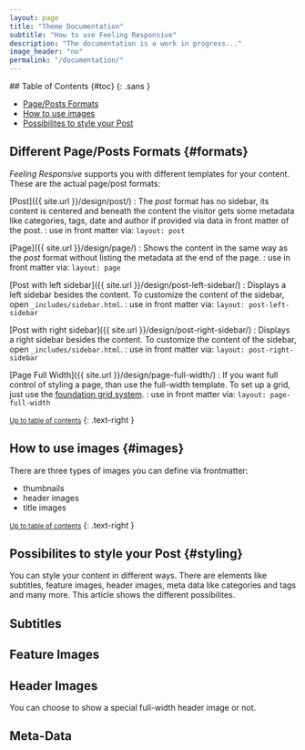 ```yaml
---
layout: page
title: "Theme Documentation"
subtitle: "How to use Feeling Responsive"
description: "The documentation is a work in progress..."
image_header: "no"
permalink: "/documentation/"
---
```


<div class="panel radius" markdown="1">
## Table of Contents   {#toc}
{: .sans }

- [Page/Posts Formats](#formats)
- [How to use images](#images)
- [Possibilites to style your Post](#styling)

</div>

## Different Page/Posts Formats   {#formats}

*Feeling Responsive* supports you with different templates for your content. These are the actual page/post formats:

[Post]({{ site.url }}/design/post/)
:   The *post* format has no sidebar, its content is centered and beneath the content the visitor gets some metadata like categories, tags, date and author if provided via data in front matter of the post.
:   use in front matter via: `layout: post`


[Page]({{ site.url }}/design/page/)
:   Shows the content in the same way as the *post* format without listing the metadata at the end of the page.
:   use in front matter via: `layout: page`


[Post with left sidebar]({{ site.url }}/design/post-left-sidebar/)
:   Displays a left sidebar besides the content. To customize the content of the sidebar, open `_includes/sidebar.html`.
:   use in front matter via: `layout: post-left-sidebar`


[Post with right sidebar]({{ site.url }}/design/post-right-sidebar/)
:   Displays a right sidebar besides the content. To customize the content of the sidebar, open `_includes/sidebar.html`.
:   use in front matter via: `layout: post-right-sidebar`


[Page Full Width]({{ site.url }}/design/page-full-width/)
:   If you want full control of styling a page, than use the full-width template. To set up a grid, just use the [foundation grid system](http://foundation.zurb.com/docs/components/grid.html).
:   use in front matter via: `layout: page-full-width`

<small markdown="1">[Up to table of contents](#toc)</small>
{: .text-right }



## How to use images   {#images}

There are three types of images you can define via frontmatter:

 - thumbnails
 - header images
 - title images

<small markdown="1">[Up to table of contents](#toc)</small>
{: .text-right }



## Possibilites to style your Post   {#styling}

You can style your content in different ways. There are elements like subtitles, feature images, header images, meta data like categories and tags and many more. This article shows the different possibilites.

## Subtitles

## Feature Images

## Header Images

You can choose to show a special full-width header image or not.

## Meta-Data